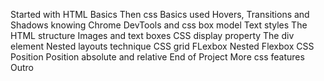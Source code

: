 Started with HTML Basics
Then css Basics
used Hovers, Transitions and Shadows
knowing Chrome DevTools and css box model
Text styles
The HTML structure
Images and text boxes
CSS display property
The div element
Nested layouts technique
CSS grid
FLexbox
Nested Flexbox
CSS Position
Position absolute and relative
End of Project
More css features
Outro
